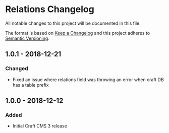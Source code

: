 # Relations Changelog

All notable changes to this project will be documented in this file.

The format is based on [Keep a Changelog](http://keepachangelog.com/) and this project adheres to [Semantic Versioning](http://semver.org/).

## 1.0.1 - 2018-12-21
### Changed
- Fixed an issue where relations field was throwing an error when craft DB has a table prefix

## 1.0.0 - 2018-12-12
### Added
- Initial Craft CMS 3 release
